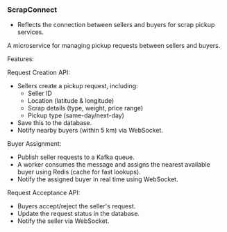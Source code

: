 ### ScrapConnect

- Reflects the connection between sellers and buyers for scrap pickup services.

A microservice for managing pickup requests between sellers and buyers.

Features:

Request Creation API:

- Sellers create a pickup request, including:
  - Seller ID
  - Location (latitude & longitude)
  - Scrap details (type, weight, price range)
  - Pickup type (same-day/next-day)
- Save this to the database.
- Notify nearby buyers (within 5 km) via WebSocket.

Buyer Assignment:

- Publish seller requests to a Kafka queue.
- A worker consumes the message and assigns the nearest available buyer using Redis (cache for fast lookups).
- Notify the assigned buyer in real time using WebSocket.

Request Acceptance API:

- Buyers accept/reject the seller's request.
- Update the request status in the database.
- Notify the seller via WebSocket.
